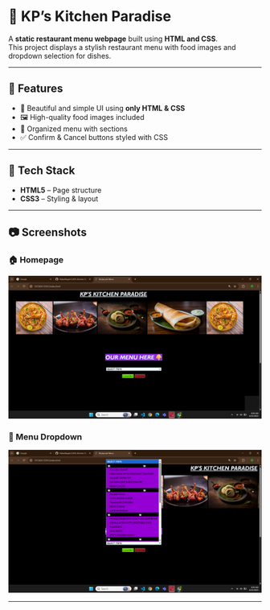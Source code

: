 # 🍴 KP’s Kitchen Paradise  

A **static restaurant menu webpage** built using **HTML and CSS**.  
This project displays a stylish restaurant menu with food images and dropdown selection for dishes.  

---

## 📌 Features  
- 🎨 Beautiful and simple UI using **only HTML & CSS**  
- 🖼️ High-quality food images included  
- 📂 Organized menu with sections  
- ✅ Confirm & Cancel buttons styled with CSS  

---

## 🚀 Tech Stack  
- **HTML5** – Page structure  
- **CSS3** – Styling & layout

---

## 📷 Screenshots  

### 🏠 Homepage  
![Homepage](output1.png)  

### 📑 Menu Dropdown  
![Menu Dropdown](output.png)  

---

